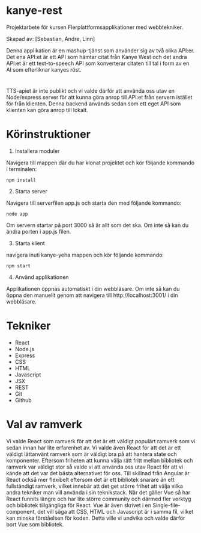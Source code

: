 # kanye-rest

Projektarbete för kursen Flerplattformsapplikationer med webbtekniker.

Skapad av: [Sebastian, Andre, Linn]

Denna applikation är en mashup-tjänst som använder sig av två olika API:er. Det ena API:et är ett API som hämtar citat från Kanye West och det andra API:et är ett text-to-speech API som konverterar citaten till tal i form av en AI som efterliknar kanyes röst.

#

TTS-apiet är inte publikt och vi valde därför att använda oss utav en Node/express server för att kunna göra anrop till API:et från servern istället för från klienten. Denna backend används sedan som ett eget API som klienten kan göra anrop till lokalt.

#
# Körinstruktioner

1. Installera moduler

Navigera till mappen där du har klonat projektet och kör följande kommando i terminalen:

````
npm install
`````

2. Starta server

Navigera till serverfilen app.js och starta den med följande kommando:

````
node app
````````

Om servern startar på port 3000 så är allt som det ska. Om inte så kan du ändra porten i app.js filen.

3. Starta klient

navigera inuti kanye-yeha mappen och kör följande kommando:

````
npm start
````````

4. Använd applikationen

Applikationen öppnas automatiskt i din webbläsare. Om inte så kan du öppna den manuellt genom att navigera till http://localhost:3001/ i din webbläsare.

# Tekniker

- React
- Node.js
- Express
- CSS
- HTML
- Javascript
- JSX
- REST
- Git
- Github



# Val av ramverk

Vi valde React som ramverk för att det är ett väldigt populärt ramverk som vi sedan innan har lite erfarenhet av. Vi valde även React för att det är ett väldigt lättanvänt ramverk som är väldigt bra på att hantera state och komponenter. Eftersom friheten att kunna välja rätt fritt mellan bibliotek och ramverk var väldigt stor så valde vi att använda oss utav React för att vi kände att det var det bästa alternativet för oss. Till skillnad från Angular är React också mer flexibelt eftersom det är ett bibliotek snarare än ett fullständigt ramverk, vilket innebär att det get större frihet att välja vilka andra tekniker man vill använda i sin teknikstack. När det gäller Vue så har React funnits längre och har lite större community och därmed fler verktyg och bibliotek tillgängliga för React. Vue är även skrivet i en Single-file-component, det vill säga att CSS, HTML och Javascript är i samma fil, vilket kan minska förståelsen för koden. Detta ville vi undvika och valde därför bort Vue som bibliotek.





